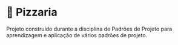 # :pizza: Pizzaria 

Projeto construído durante a disciplina de Padrões de Projeto para aprendizagem e aplicação de vários padrões de projeto.
